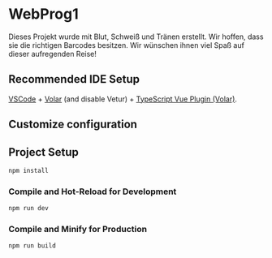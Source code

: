 # WebProg1

Dieses Projekt wurde mit Blut, Schweiß und Tränen erstellt.
Wir hoffen, dass sie die richtigen Barcodes besitzen.
Wir wünschen ihnen viel Spaß auf dieser aufregenden Reise!


## Recommended IDE Setup

[VSCode](https://code.visualstudio.com/) + [Volar](https://marketplace.visualstudio.com/items?itemName=Vue.volar) (and disable Vetur) + [TypeScript Vue Plugin (Volar)](https://marketplace.visualstudio.com/items?itemName=Vue.vscode-typescript-vue-plugin).

## Customize configuration

## Project Setup

```sh
npm install
```

### Compile and Hot-Reload for Development

```sh
npm run dev
```

### Compile and Minify for Production

```sh
npm run build
```

